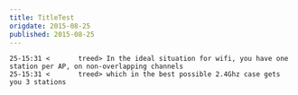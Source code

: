 ```yaml
---
title: TitleTest
origdate: 2015-08-25
published: 2015-08-25
---
```

    25-15:31 <       treed> In the ideal situation for wifi, you have one station per AP, on non-overlapping channels
    25-15:31 <       treed> which in the best possible 2.4Ghz case gets you 3 stations
